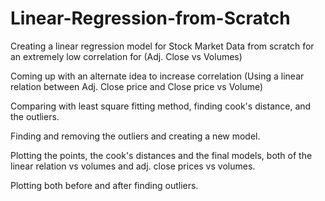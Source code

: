 # Linear-Regression-from-Scratch
Creating a linear regression model for Stock Market Data from scratch for an extremely low correlation for (Adj. Close vs Volumes)

Coming up with an alternate idea to increase correlation (Using a linear relation between Adj. Close price and Close price vs Volume)

Comparing with least square fitting method, finding cook's distance, and the outliers. 

Finding and removing the outliers and creating a new model. 

Plotting the points, the cook's distances and the final models, both of the linear relation vs volumes and adj. close prices vs volumes. 

Plotting both before and after finding outliers.
